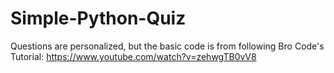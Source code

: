 # Simple-Python-Quiz
Questions are personalized, but the basic code is from following Bro Code's Tutorial: https://www.youtube.com/watch?v=zehwgTB0vV8
